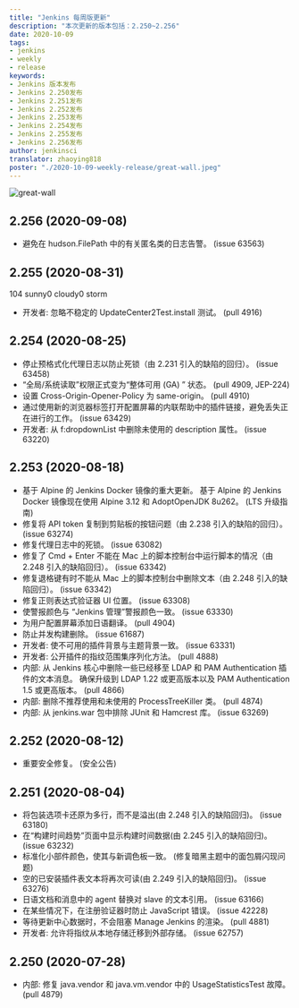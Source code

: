 ```yaml
---
title: "Jenkins 每周版更新"
description: "本次更新的版本包括：2.250~2.256"
date: 2020-10-09
tags:
- jenkins
- weekly
- release
keywords:
- Jenkins 版本发布
- Jenkins 2.250发布
- Jenkins 2.251发布
- Jenkins 2.252发布
- Jenkins 2.253发布
- Jenkins 2.254发布
- Jenkins 2.255发布
- Jenkins 2.256发布
author: jenkinsci
translator: zhaoying818
poster: "./2020-10-09-weekly-release/great-wall.jpeg"
---
```


![great-wall](great-wall.jpeg)

## 2.256 (2020-09-08)
* 避免在 hudson.FilePath 中的有关匿名类的日志告警。 (issue 63563)

## 2.255 (2020-08-31)
104 sunny0 cloudy0 storm
* 开发者: 忽略不稳定的 UpdateCenter2Test.install 测试。 (pull 4916)

## 2.254 (2020-08-25)
* 停止预格式化代理日志以防止死锁（由 2.231 引入的缺陷的回归）。 (issue 63458)
* “全局/系统读取”权限正式变为“整体可用 (GA) ” 状态。 (pull 4909, JEP-224)
* 设置 Cross-Origin-Opener-Policy 为 same-origin。 (pull 4910)
* 通过使用新的浏览器标签打开配置屏幕的内联帮助中的插件链接，避免丢失正在进行的工作。 (issue 63429)
* 开发者: 从 f:dropdownList 中删除未使用的 description 属性。 (issue 63220)

## 2.253 (2020-08-18)
* 基于 Alpine 的 Jenkins Docker 镜像的重大更新。 基于 Alpine 的 Jenkins Docker 镜像现在使用 Alpine 3.12 和 AdoptOpenJDK 8u262。 (LTS 升级指南)
* 修复将 API token 复制到剪贴板的按钮问题（由 2.238 引入的缺陷的回归）。 (issue 63274)
* 修复代理日志中的死锁。 (issue 63082)
* 修复了 Cmd + Enter 不能在 Mac 上的脚本控制台中运行脚本的情况（由 2.248 引入的缺陷回归）。 (issue 63342)
* 修复退格键有时不能从 Mac 上的脚本控制台中删除文本（由 2.248 引入的缺陷回归）。 (issue 63342)
* 修复正则表达式验证器 UI 位置。 (issue 63308)
* 使警报颜色与 “Jenkins 管理”警报颜色一致。 (issue 63330)
* 为用户配置屏幕添加日语翻译。 (pull 4904)
* 防止并发构建删除。 (issue 61687)
* 开发者: 使不可用的插件背景与主题背景一致。 (issue 63331)
* 开发者: 公开插件的指纹范围集序列化方法。 (pull 4888)
* 内部: 从 Jenkins 核心中删除一些已经移至 LDAP 和 PAM Authentication 插件的文本消息。 确保升级到 LDAP 1.22 或更高版本以及 PAM Authentication 1.5 或更高版本。 (pull 4866)
* 内部: 删除不推荐使用和未使用的 ProcessTreeKiller 类。 (pull 4874)
* 内部: 从 jenkins.war 包中排除 JUnit 和 Hamcrest 库。 (issue 63269)

## 2.252 (2020-08-12)
* 重要安全修复。 (安全公告)

## 2.251 (2020-08-04)
* 将包装选项卡还原为多行，而不是溢出(由 2.248 引入的缺陷回归)。 (issue 63180)
* 在“构建时间趋势”页面中显示构建时间数据(由 2.245 引入的缺陷回归)。 (issue 63232)
* 标准化小部件颜色，使其与新调色板一致。 (修复暗黑主题中的面包屑闪现问题)
* 空的已安装插件表文本将再次可读(由 2.249 引入的缺陷回归)。 (issue 63276)
* 日语文档和消息中的 agent 替换对 slave 的文本引用。 (issue 63166)
* 在某些情况下，在注册验证器时防止 JavaScript 错误。 (issue 42228)
* 等待更新中心数据时，不会阻塞 Manage Jenkins 的渲染。 (pull 4881)
* 开发者: 允许将指纹从本地存储迁移到外部存储。 (issue 62757)

## 2.250 (2020-07-28)
* 内部: 修复 java.vendor 和 java.vm.vendor 中的 UsageStatisticsTest 故障。 (pull 4879)

